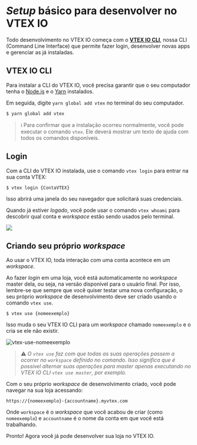 # *Setup* básico para desenvolver no VTEX IO

Todo desenvolvimento no VTEX IO começa com o [**VTEX IO CLI**](https://developers.vtex.com/vtex-developer-docs/docs/vtex-io-documentation-vtex-io-cli-installation-and-command-reference ), nossa CLI (Command Line Interface) que permite fazer login, desenvolver novas apps e gerenciar as já instaladas.

## VTEX IO CLI

Para instalar a CLI do VTEX IO, você precisa garantir que o seu computador tenha o [Node.js](https://nodejs.org/) e o [Yarn](https://yarnpkg.com/) instalados.

Em seguida, digite `yarn global add vtex` no terminal do seu computador.

```
$ yarn global add vtex
```

>ℹ️ Para confirmar que a instalação ocorreu normalmente, você pode executar o comando `vtex`. Ele deverá mostrar um texto de ajuda com todos os comandos disponíveis.

## Login

Com a CLI do VTEX IO instalada, use o comando `vtex login`  para entrar na sua conta VTEX:

```
$ vtex login {ContaVTEX}
```

Isso abrirá uma janela do seu navegador que solicitará suas credenciais.

Quando já estiver *logado*, você pode usar o comando `vtex whoami` para descobrir qual conta e *workspace* estão sendo usados pelo terminal.

![](https://user-images.githubusercontent.com/52087100/61886028-517e2780-aed5-11e9-9398-b6d2f3909a50.png)
  
## Criando seu próprio *workspace*

Ao usar o VTEX IO, toda interação com uma conta acontece em um *workspace*.

Ao fazer *login* em uma loja, você está automaticamente no *workspace* master dela, ou seja, na versão disponível para o usuário final. Por isso, lembre-se que sempre que você quiser testar uma nova configuração, o seu próprio *workspace* de desenvolvimento deve ser criado usando o comando `vtex use`.

```
$ vtex use {nomeexemplo}
```

Isso muda o seu VTEX IO CLI para um *workspace* chamado `nomeexemplo` e o cria se ele não existir.

![vtex-use-nomeexemplo](https://user-images.githubusercontent.com/52087100/61886135-7ffc0280-aed5-11e9-983f-4a76615d0574.png)

>⚠️ *O `vtex use` faz com que todas as suas operações passem a ocorrer no `workspace` definido no comando. Isso significa que é possível alternar suas operações para master apenas executando no VTEX IO CLI `vtex use master`, por exemplo.*

Com o seu próprio *workspace* de desenvolvimento criado, você pode navegar na sua loja acessando:

`https://{nomeexemplo}-{accountname}.myvtex.com`

Onde `workspace` é o *workspace* que você acabou de criar (como `nomeexemplo`) e `accountname` é o nome da conta em que você está trabalhando.

Pronto! Agora você já pode desenvolver sua loja no VTEX IO.
